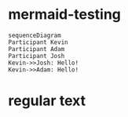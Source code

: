 # mermaid-testing

```mermaid
sequenceDiagram
Participant Kevin
Participant Adam
Participant Josh
Kevin->>Josh: Hello!
Kevin->>Adam: Hello!
```

# regular text
